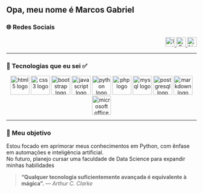 ## Opa, meu nome é Marcos Gabriel 
### 🌐 Redes Sociais

<p align="right">
  <a href="https://www.instagram.com/marcos_gabriel_d.f/" target="_blank">
    <img src="https://cdn.jsdelivr.net/gh/devicons/devicon/icons/instagram/instagram-original.svg" alt="Instagram" width="25"/>
  </a>
  <a href="https://www.facebook.com/profile.php?id=100075214742550" target="_blank">
    <img src="https://cdn.jsdelivr.net/gh/devicons/devicon/icons/facebook/facebook-original.svg" alt="Facebook" width="25"/>
  </a>
  <a href="https://www.linkedin.com/in/marcos-gabriel-34ba07295/" target="_blank">
    <img src="https://cdn.jsdelivr.net/gh/devicons/devicon/icons/linkedin/linkedin-original.svg" alt="LinkedIn" width="25"/>
  </a>
</p>

---

### 🚀 Tecnologias que eu sei ✅

<div align="center">
  <img src="https://cdn.jsdelivr.net/gh/devicons/devicon/icons/html5/html5-original.svg" height="50" alt="html5 logo"/>
  <img src="https://cdn.jsdelivr.net/gh/devicons/devicon/icons/css3/css3-original.svg" height="50" alt="css3 logo"/>
  <img src="https://cdn.jsdelivr.net/gh/devicons/devicon/icons/bootstrap/bootstrap-original.svg" height="50" alt="bootstrap logo"/>
  <img src="https://cdn.jsdelivr.net/gh/devicons/devicon/icons/javascript/javascript-original.svg" height="50" alt="javascript logo"/>
  <img src="https://cdn.jsdelivr.net/gh/devicons/devicon/icons/python/python-original.svg" height="50" alt="python logo"/>
  <img src="https://cdn.jsdelivr.net/gh/devicons/devicon/icons/php/php-original.svg" height="50" alt="php logo"/>
  <img src="https://cdn.jsdelivr.net/gh/devicons/devicon/icons/mysql/mysql-original.svg" height="50" alt="mysql logo"/>
  <img src="https://cdn.jsdelivr.net/gh/devicons/devicon/icons/postgresql/postgresql-original.svg" height="50" alt="postgresql logo"/>
  <img src="https://cdn.jsdelivr.net/gh/devicons/devicon/icons/markdown/markdown-original.svg" height="50" alt="markdown logo"/>
  <img src="https://cdn.jsdelivr.net/gh/devicons/devicon/icons/microsoftsqlserver/microsoftsqlserver-plain.svg" height="50" alt="microsoft office logo"/>
</div>


---

### 🎯 Meu objetivo

Estou focado em aprimorar meus conhecimentos em Python, com ênfase em automações e inteligência artificial.  
No futuro, planejo cursar uma faculdade de Data Science para expandir minhas habilidades

> **“Qualquer tecnologia suficientemente avançada é equivalente à mágica”.**  _— Arthur C. Clarke_
